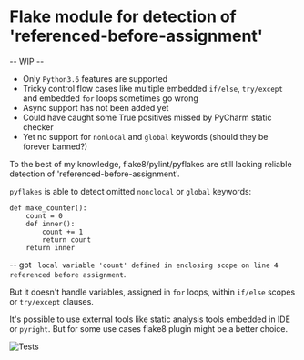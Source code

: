 # Flake module for detection of 'referenced-before-assignment'

-- WIP --

* Only `Python3.6` features are supported
* Tricky control flow cases like multiple embedded `if/else`, `try/except` and 
embedded `for` loops sometimes go wrong
* Async support has not been added yet
* Could have caught some True positives missed by PyCharm static checker
* Yet no support for `nonlocal` and `global` keywords (should they be 
  forever banned?)

To the best of my knowledge, flake8/pylint/pyflakes are still lacking reliable 
detection of 'referenced-before-assignment'.

`pyflakes` is able to detect omitted `nonclocal` or `global` keywords:

```python3
def make_counter():
    count = 0
    def inner():
        count += 1
        return count
    return inner
```
-- got ` local variable 'count' defined in enclosing scope on line 4 
referenced before assignment`.

But it doesn't handle variables, assigned in `for` loops, within `if/else` 
scopes or `try/except` clauses.

It's possible to use external tools like static analysis tools embedded in 
IDE or `pyright`. But for some use cases flake8 plugin might be a better 
choice. 

![Tests](https://github.com/mishc9/flake_rba/actions/workflows/tests.yml/badge.svg)
